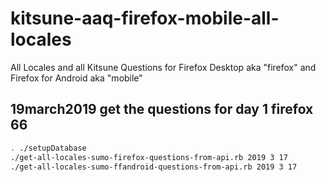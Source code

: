 # kitsune-aaq-firefox-mobile-all-locales
All Locales and all Kitsune Questions for Firefox Desktop aka "firefox" and Firefox for Android aka "mobile"
## 19march2019 get the questions for day 1 firefox 66

```bash
. ./setupDatabase
./get-all-locales-sumo-firefox-questions-from-api.rb 2019 3 17
./get-all-locales-sumo-ffandroid-questions-from-api.rb 2019 3 17
```
